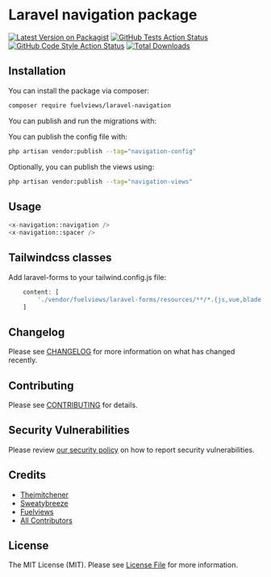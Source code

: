 # Laravel navigation package

[![Latest Version on Packagist](https://img.shields.io/packagist/v/fuelviews/laravel-navigation.svg?style=flat-square)](https://packagist.org/packages/fuelviews/laravel-navigation)
[![GitHub Tests Action Status](https://img.shields.io/github/actions/workflow/status/fuelviews/laravel-navigation/run-tests.yml?branch=main&label=tests&style=flat-square)](https://github.com/fuelviews/laravel-navigation/actions/workflows/run-tests.yml?query=workflow%3Arun-tests+branch%3Amain)
[![GitHub Code Style Action Status](https://img.shields.io/github/actions/workflow/status/fuelviews/laravel-navigation/php-cs-fixer.yml?label=code%20style&style=flat-square)](https://github.com/fuelviews/laravel-navigation/actions/workflows/php-cs-fixer.yml)
[![Total Downloads](https://img.shields.io/packagist/dt/fuelviews/laravel-navigation.svg?style=flat-square)](https://packagist.org/packages/fuelviews/laravel-navigation)

## Installation

You can install the package via composer:

```bash
composer require fuelviews/laravel-navigation
```

You can publish and run the migrations with:

You can publish the config file with:

```bash
php artisan vendor:publish --tag="navigation-config"
```

Optionally, you can publish the views using:

```bash
php artisan vendor:publish --tag="navigation-views"
```

## Usage

```php
<x-navigation::navigation />
<x-navigation::spacer />
```

## Tailwindcss classes

Add laravel-forms to your tailwind.config.js file:

```javascript
    content: [
        './vendor/fuelviews/laravel-forms/resources/**/*.{js,vue,blade.php}',
    ]
```

## Changelog

Please see [CHANGELOG](CHANGELOG.md) for more information on what has changed recently.

## Contributing

Please see [CONTRIBUTING](CONTRIBUTING.md) for details.

## Security Vulnerabilities

Please review [our security policy](../../security/policy) on how to report security vulnerabilities.

## Credits

- [Thejmitchener](https://github.com/thejmitchener)
- [Sweatybreeze](https://github.com/sweatybreeze)
- [Fuelviews](https://github.com/fuelviews)
- [All Contributors](../../contributors)

## License

The MIT License (MIT). Please see [License File](LICENSE.md) for more information.
